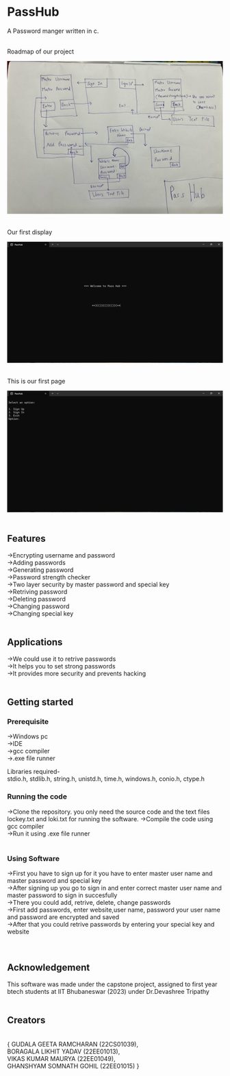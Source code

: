 # PassHub
A Password manger written in c. <br/>
            
<br/>Roadmap of our project<br/>

![Image](https://github.com/VikasMaurya07/PassHub/blob/main/Project%20Map.jpg "Project Map")<br/><br/>

Our first display<br/>

![Image](https://github.com/VikasMaurya07/PassHub/blob/main/Screenshot%20(133).png "Screenshot(133)") <br/><br/>

This is our first page<br/>

![Image](https://github.com/VikasMaurya07/PassHub/blob/main/Screenshot%20(134).png "Screenshot(134)")<br/> <br/>


## Features

->Encrypting username and password<br/>
->Adding passwords<br/>
->Generating password<br/>
->Password strength checker<br/>
->Two layer security by master password and special key<br/>
->Retriving password<br/>
->Deleting password<br/>
->Changing password<br/>
->Changing special key<br/> <br/>

## Applications

->We could use it to retrive passwords<br/>
->It helps you to set strong passwords<br/>
->It provides more security and prevents hacking<br/> <br/>

## Getting started

### Prerequisite

->Windows pc <br/>
->IDE<br/>
->gcc compiler<br/>
->.exe file runner<br/>

Libraries required-<br/>
stdio.h,
 stdlib.h,
 string.h,
 unistd.h,
 time.h,
 windows.h,
 conio.h,
 ctype.h <br/>

### Running the code

->Clone the repository. you only need the source code and the text files lockey.txt and loki.txt for running the software.
->Compile the code using gcc compiler<br/>
->Run it using .exe file runner<br/><br/>

### Using Software

->First you have to sign up for it you have to enter master user name and master password and special key<br/>
->After signing up you go to sign in and enter correct master user name and master password to sign in succesfully<br/>
->There you could add, retrive, delete, change passwords<br/>
->First add passwords, enter website,user name, password your user name and password are encrypted and saved<br/>
->After that you could retrive passwords by entering your special key and website<br/> <br/> <br/>

## Acknowledgement

This software was made under the capstone project, assigned to first year btech students at IIT Bhubaneswar (2023) under Dr.Devashree Tripathy<br/> <br/>

## Creators

<br/> { GUDALA GEETA RAMCHARAN (22CS01039),<br/>
        BORAGALA LIKHIT YADAV (22EE01013),<br/>
        VIKAS KUMAR MAURYA (22EE01049),<br/>
        GHANSHYAM SOMNATH GOHIL (22EE01015) } <br/>







